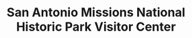 ---
layout: repo
title: "San Antonio Missions National Historic Park Visitor Center"
id: 17317
permalink: repos/17317/
---